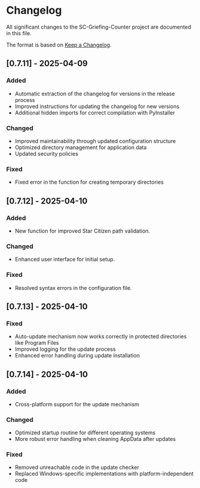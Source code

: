 # Changelog

All significant changes to the SC-Griefing-Counter project are documented in this file.

The format is based on [Keep a Changelog](https://keepachangelog.com/en/1.0.0/).

## [0.7.11] - 2025-04-09
### Added
- Automatic extraction of the changelog for versions in the release process
- Improved instructions for updating the changelog for new versions
- Additional hidden imports for correct compilation with PyInstaller

### Changed
- Improved maintainability through updated configuration structure
- Optimized directory management for application data
- Updated security policies

### Fixed
- Fixed error in the function for creating temporary directories

## [0.7.12] - 2025-04-10
### Added
- New function for improved Star Citizen path validation.

### Changed
- Enhanced user interface for initial setup.

### Fixed
- Resolved syntax errors in the configuration file.

## [0.7.13] - 2025-04-10
### Fixed
- Auto-update mechanism now works correctly in protected directories like Program Files
- Improved logging for the update process
- Enhanced error handling during update installation

## [0.7.14] - 2025-04-10
### Added
- Cross-platform support for the update mechanism

### Changed
- Optimized startup routine for different operating systems
- More robust error handling when cleaning AppData after updates

### Fixed
- Removed unreachable code in the update checker
- Replaced Windows-specific implementations with platform-independent code